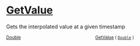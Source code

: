 # [GetValue](./LinearInterpolation-100663767.md)

Gets the interpolated value at a given timestamp

<sub>[Double](https://docs.microsoft.com/en-us/dotnet/api/System.Double)</sub><img width=200/><sub>[GetValue](./LinearInterpolation-100663767.md) ( [`Double`](https://docs.microsoft.com/en-us/dotnet/api/System.Double) )</sub><br>


